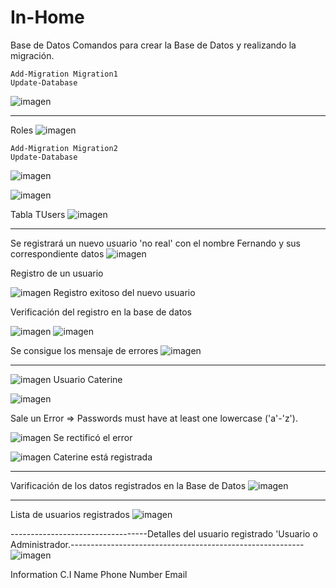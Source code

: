 # In-Home
Base de Datos 
Comandos para crear la Base de Datos y realizando la migración.

    Add-Migration Migration1
    Update-Database
![imagen](https://user-images.githubusercontent.com/49075053/96646174-5c4e8480-12f1-11eb-89e5-5182d28f8f9b.png)
__________________________________________________________________________________________________________________________________________________________________________
Roles
![imagen](https://user-images.githubusercontent.com/49075053/96648706-5f4b7400-12f5-11eb-98d8-6b2f6add30e1.png)

    Add-Migration Migration2
    Update-Database


![imagen](https://user-images.githubusercontent.com/49075053/96912501-1831c000-1468-11eb-95fa-83c29e501ae1.png)

![imagen](https://user-images.githubusercontent.com/49075053/96912942-a60dab00-1468-11eb-9184-8c8534a44a38.png)

Tabla TUsers
![imagen](https://user-images.githubusercontent.com/49075053/96913218-f97ff900-1468-11eb-983b-37ddd827701e.png)

_______________________________________________________________________________________________________________________________________________________________________________
Se registrará un nuevo usuario 'no real'  con el nombre Fernando y sus correspondiente datos
![imagen](https://user-images.githubusercontent.com/49075053/96916020-96906100-146c-11eb-9ee3-b4fc9971cd5e.png)


Registro de un usuario

![imagen](https://user-images.githubusercontent.com/49075053/96916068-a9a33100-146c-11eb-8d34-2c243bd848b6.png)
Registro exitoso del nuevo usuario

Verificación del registro en la base de datos

![imagen](https://user-images.githubusercontent.com/49075053/96916550-4d8cdc80-146d-11eb-9be4-e75627536a1a.png)
![imagen](https://user-images.githubusercontent.com/49075053/96916592-60071600-146d-11eb-9714-757f08cc7dfc.png)

Se consigue los mensaje de errores
![imagen](https://user-images.githubusercontent.com/49075053/96918835-88dcda80-1470-11eb-803f-62de41bf8224.png)

----------------------------------------------------------------------------------------------------------------------------------------------------------------------
![imagen](https://user-images.githubusercontent.com/49075053/96920984-8760e180-1473-11eb-9489-4ebdd8ca307b.png)
Usuario Caterine

![imagen](https://user-images.githubusercontent.com/49075053/96921449-284f9c80-1474-11eb-8662-f4655b6e8eaf.png)

Sale un Error => Passwords must have at least one lowercase ('a'-'z'). 

![imagen](https://user-images.githubusercontent.com/49075053/96921520-44533e00-1474-11eb-8722-976ce5147f8a.png)
Se rectificó el error

![imagen](https://user-images.githubusercontent.com/49075053/96921569-57660e00-1474-11eb-8031-382c08eccf3f.png)
Caterine está registrada

_______________________________________________________
Varificación de los datos registrados en la Base de Datos
![imagen](https://user-images.githubusercontent.com/49075053/96921810-a1e78a80-1474-11eb-8716-c7e1a9841b00.png)


______________________________________________________________________________________________________________________________________________________________________
Lista de usuarios registrados
![imagen](https://user-images.githubusercontent.com/49075053/97046615-42a17d00-153d-11eb-9c25-178dd2115336.png)

----------------------------------Detalles del usuario registrado 'Usuario o Administrador.----------------------------------------------------------
![imagen](https://user-images.githubusercontent.com/49075053/97058048-5f947b00-1552-11eb-9510-ac773604e7c2.png)


Information
C.I
Name
Phone Number 
Email
